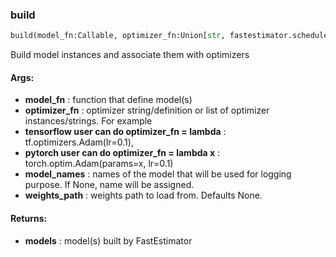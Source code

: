 

### build
```python
build(model_fn:Callable, optimizer_fn:Union[str, fastestimator.schedule.schedule.Scheduler, Callable, List[str], List[Callable], List[fastestimator.schedule.schedule.Scheduler], NoneType], weights_path:Union[str, NoneType, List[Union[str, NoneType]]]=None, model_names:Union[str, List[str], NoneType]=None) -> Union[tensorflow.python.keras.engine.training.Model, torch.nn.modules.module.Module, List[tensorflow.python.keras.engine.training.Model], List[torch.nn.modules.module.Module]]
```
Build model instances and associate them with optimizers

#### Args:

* **model_fn** :  function that define model(s)
* **optimizer_fn** :  optimizer string/definition or list of optimizer instances/strings. For example
* **tensorflow user can do optimizer_fn = lambda** :  tf.optimizers.Adam(lr=0.1),
* **pytorch user can do  optimizer_fn = lambda x** :  torch.optim.Adam(params=x, lr=0.1)
* **model_names** :  names of the model that will be used for logging purpose. If None, name will be assigned.
* **weights_path** :  weights path to load from. Defaults None.

#### Returns:

* **models** :  model(s) built by FastEstimator
